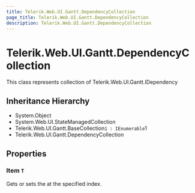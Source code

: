 ```yaml
---
title: Telerik.Web.UI.Gantt.DependencyCollection
page_title: Telerik.Web.UI.Gantt.DependencyCollection
description: Telerik.Web.UI.Gantt.DependencyCollection
---
```


# Telerik.Web.UI.Gantt.DependencyCollection

This class represents collection of Telerik.Web.UI.Gantt.IDependency

## Inheritance Hierarchy

* System.Object
* System.Web.UI.StateManagedCollection
* Telerik.Web.UI.Gantt.BaseCollection`1 : IEnumerable`1
* Telerik.Web.UI.Gantt.DependencyCollection

## Properties

###  Item `T`

Gets or sets the at the specified index.

